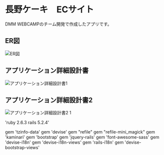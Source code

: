 # 長野ケーキ　ECサイト
DMM WEBCAMPのチーム開発で作成したアプリです。

## ER図
![ER図](https://user-images.githubusercontent.com/66477050/111988866-68ff2f00-8b54-11eb-9a64-b167c0f64720.jpg)

## アプリケーション詳細設計書
![アプリケーション詳細設計書1](https://user-images.githubusercontent.com/66477050/111988873-6b618900-8b54-11eb-8ce1-89e0b3cce124.jpg)

## アプリケーション詳細設計書2
![アプリケーション詳細設計書2 1](https://user-images.githubusercontent.com/66477050/111991054-386cc480-8b57-11eb-99ce-fe49f1f16bfb.jpg)

'ruby 2.6.3
rails 5.2.4'

gem 'tzinfo-data'
gem 'devise'
gem "refile"
gem "refile-mini_magick"
gem 'kaminari'
gem 'bootstrap'
gem 'jquery-rails'
gem 'font-awesome-sass'
gem 'devise-i18n'
gem 'devise-i18n-views'
gem 'rails-i18n'
gem 'devise-bootstrap-views'
